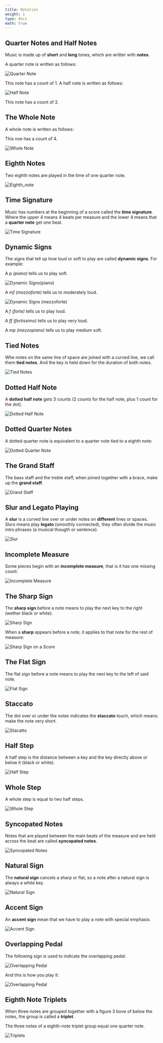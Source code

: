 ```yaml
---
title: Notation
weight: 1
type: docs
math: true
---
```


## Quarter Notes and Half Notes

Music is made up of **short** and **long** tones, which are writter with **notes**.

A quarter note is written as follows:

![Quarter Note](./assets/quarter_note.png)

This note has a count of $1$. A half note is written as follows:

![Half Note](./assets/half_note.png)

This note has a count of $2$.

## The Whole Note

A whole note is written as follows:

This noe has a count of $4$.

![Whole Note](./assets/whole_note.png)

## Eighth Notes

Two eighth notes are played in the time of one quarter note.

![Eighth_note](./assets/eighth_note.png)

## Time Signature

Music has numbers at the beginning of a score called the **time signature**. Where the upper $4$ means $4$ beats per measure and the lower $4$ means that a **quarter note** get one beat.

![Time Signature](./assets/time_signature.png)

## Dynamic Signs

The signs that tell up how loud or soft to play are called **dynamic signs**. For example:

A $\textit{p (piano)}$ tells us to play soft.

![Dynamic Signs(piano)](./assets/dynamic_signs_piano.png)

A $\textit{mf (mezzoforte)}$ tells us to moderately loud.

![Dynamic Signs (mezzoforte)](./assets/dynamic_signs_mezzoforte.png)

A $\textit{f (forte)}$ tells us to play loud.

A $\textit{ff (fortissimo)}$ tells us to play very loud.

A $\textit{mp (mezzopiano)}$ tells us to play medium soft.

## Tied Notes

Whe notes on the same line of space are joined with a curved line, we call them **tied notes**. And the key is held down for the duration of both notes.

![Tied Notes](./assets/tied_notes.png)

## Dotted Half Note

A **dotted half note** gets $3$ counts ($2$ counts for the half note, plus $1$ count for the dot).

![Dotted Half Note](./assets/dotted_half_note.png)

## Dotted Quarter Notes

A dotted quarter note is equivalent to a quarter note tied to a eighth note:

![Dotted Quarter Note](./assets/dotted_quarter_note.png)

## The Grand Staff

The bass staff and the treble staff, when joined together with a brace, make up the **grand staff**.

![Grand Staff](./assets/grand_staff.png)

## Slur and Legato Playing

A **slur** is a curved line over or under notes on **different** lines or spaces. Slurs means play **legato** (smoothly connected), they often divide the music intro phrases (a musical thougth or sentence).

![Slur](./assets/slur.png)

## Incomplete Measure

Some pieces begin with an **incomplete measure**, that is it has one missing count:

![Incomplete Measure](./assets/incomplete_measure.png)

## The Sharp Sign

The **sharp sign** before a note means to play the next key to the right (wether black or white).

![Sharp Sign](./assets/sharp_sign.png)

When a **sharp** appears before a note, it applies to that note for the rest of measure:

![Sharp Sign on a Score](./assets/sharp_sign_score.png)

## The Flat Sign

The flat sign before a note means to play the next key to the left of said note.

![Flat Sign](./assets/flat_sign.png)

## Staccato

The dot over or under the notes indicates the **staccato** touch, which means: make the note very short.

![Stacatto](./assets/staccatto.png)

## Half Step

A half step is the distance between a key and the key directly above or below it (black or white).

![Half Step](./assets/half_step.png)

## Whole Step

A whole step is equal to two half steps.

![Whole Step](./assets/whole_step.png)

## Syncopated Notes

Notes that are played between the main beats of the measure and are held across the beat are called **syncopated notes**.

![Syncopated Notes](./assets/syncopated_notes.png)

## Natural Sign

The **natural sign** cancels a sharp or flat, so a note after a natural sign is always a white key.

![Natural Sign](./assets/natural_sign.png)

## Accent Sign

An **accent sign** mean that we have to play a note with special emphasis:

![Accent Sign](./assets/accent_sign.png)

## Overlapping Pedal

The following sign is used to indicate the overlapping pedal:

![Overlapping Pedal](./assets/piece_overlapping_pedal.png)

And this is how you play it:

![Overlapping Pedal](./assets/overlapping_pedal.png)

## Eighth Note Triplets

When three notes are grouped together with a figure $3$ bove of below the notes, the group is called a **triplet**.

The three notes of a eighth-note triplet group equal one quarter note.

![Triplets](./assets/triplets.png)
